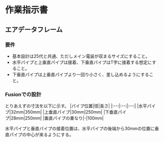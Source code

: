 # 作業指示書

## エアデータフレーム

### 要件
- 基本設計は25代と共通、ただしメイン電装が収まるサイズにすること。
- 水平パイプと上垂直パイプは接着、下垂直パイプはT字に接着する想定にすること。
- 下垂直パイプは上垂直パイプより一回り小さく、差し込めるようにすること。

### Fusionでの設計
とりあえずの寸法を以下に示す。
|パイプ位置|径|長さ|
|:--:|:--:|:--:|
|水平パイプ|32mm|350mm|
|上垂直パイプ|30mm|250mm|
|下垂直パイプ|28mm|250mm|
|垂直パイプの重なり|-|100mm|

水平パイプと垂直パイプの接着位置は、水平パイプの後端から30mmの位置に垂直パイプの中心が来るようにする。
